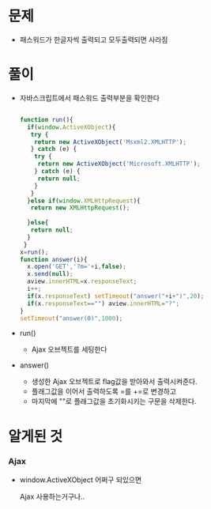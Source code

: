 # 문제

- 패스워드가 한글자씩 출력되고 모두출력되면 사라짐







# 풀이

- 자바스크립트에서 패스워드 출력부분을 확인한다

  ```js
  
  function run(){
    if(window.ActiveXObject){
     try {
      return new ActiveXObject('Msxml2.XMLHTTP');
     } catch (e) {
      try {
       return new ActiveXObject('Microsoft.XMLHTTP');
      } catch (e) {
       return null;
      }
     }
    }else if(window.XMLHttpRequest){
     return new XMLHttpRequest();
   
    }else{
     return null;
    }
   }
  x=run();
  function answer(i){
    x.open('GET','?m='+i,false);
    x.send(null);
    aview.innerHTML=x.responseText;
    i++;
    if(x.responseText) setTimeout("answer("+i+")",20);
    if(x.responseText=="") aview.innerHTML="?";
  }
  setTimeout("answer(0)",1000);
  ```

- run()

  - Ajax 오브젝트를 세팅한다

- answer()

  - 생성한 Ajax 오브젝트로 flag값을 받아와서 출력시켜준다.
  - 플래그값을 이어서 출력하도록 =를 +=로 변경하고
  - 마지막에 ""로 플래그값을 초기화시키는 구문을 삭제한다.



# 알게된 것

### Ajax

- window.ActiveXObject 어쩌구 되있으면

  Ajax 사용하는거구나..